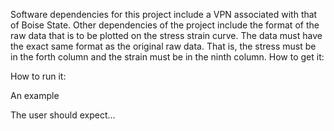 Software dependencies for this project include a VPN associated with that of Boise State. Other dependencies of the project include the format of the raw data that is to be plotted on the stress strain curve. The data must have the exact same format as the original raw data. That is, the stress must be in the forth column and the strain must be in the ninth  column.
How to get it:

How to run it:

An example

The user should expect...
